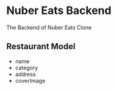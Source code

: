 # Nuber Eats Backend

The Backend of Nuber Eats Clone

## Restaurant Model

- name
- category
- address
- coverImage
